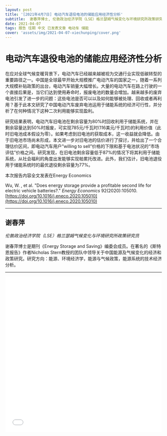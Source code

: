 ```yaml
---
layout: post
title: '[2021年4月7日] 电动汽车退役电池的储能应用经济性分析'
subtitle:  谢春萍博士, 伦敦政治经济学院（LSE）格兰瑟姆气候变化与环境研究所政策研究员 
date: 2021-04-07
tags: 报告 往期 中文 已发表文章 电动车 储能 
cover: 'assets/img/2021-04-07-xiechunping/cover.png'
---
```


# 电动汽车退役电池的储能应用经济性分析

在应对全球气候变暖背景下，电动汽车已经越来越被视为交通行业实现低碳转型的重要路径之一。中国是全球最早开始大规模推广电动汽车的国家之一，随着一系列大规模补贴政策的出台，电动汽车销量大幅增长。大量的电动汽车在路上行驶的一个直接后果是，当它们达到使用寿命时，报废电池的数量会增加。越来越多的废弃电池引发了进一步的问题：这些电池是否可以以及如何能够被处理、回收或者再利用？基于此本文研究了中国电动汽车废弃电池运用于储能系统的经济可行性，并分析了在何种情况下这种二次利用能够实现盈利。

研究结果表明，电动汽车旧电池在剩余容量为80%时回收利用于储能系统，并在剩余容量达到50%时报废，可实现785元/千瓦时(116美元/千瓦时)的利用价值（此时旧电池成本假设为零）。如果考虑到旧电池的获取成本，这一收益就会降低。由于旧电池市场尚未形成，本文进一步对旧电池的估价进行了探讨，并给出了一个合理估价区间，即电动汽车用户”willing to sell”价格的下限和基于电池状况的“市场评估”价格之间。研究发现，在旧电池剩余容量低于87%的情况下将其利用于储能系统，从社会福利的角度出发能够实现帕累托改进。此外，我们估计，旧电池退役用于储能系统时的最优退役剩余容量为77%。

本次报告内容全文发表在Energy Economics

Wu, W. , et al. "Does energy storage provide a profitable second life for electric vehicle batteries?." *Energy Economics* 92(2020):105010. [https://doi.org/10.1016/j.eneco.2020.105010](https://doi.org/10.1016/j.eneco.2020.105010)

----------

## 谢春萍

*伦敦政治经济学院（LSE）格兰瑟姆气候变化与环境研究所政策研究员*

谢春萍博士是期刊《Energy Storage and Saving》编委会成员。在著名的《斯特恩报告》作者Nicholas Stern教授的团队中领导关于中国能源及气候变化的经济和政策研究。研究方向：能源、环境经济学，能源与气候政策，能源系统的技术经济分析。

-----------

<iframe style="width: 100%;height: 500px;" src="//player.bilibili.com/player.html?aid=972458543&bvid=BV1Yp4y187rb&cid=321354731&page=1" scrolling="no" border="0" frameborder="no" framespacing="0" allowfullscreen="true"> </iframe>